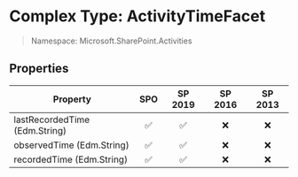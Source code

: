 # Complex Type: ActivityTimeFacet

> Namespace: Microsoft.SharePoint.Activities

## Properties

Property | SPO | SP 2019 | SP 2016 | SP 2013
----------|:---:|:-------:|:-------:|:-------:
lastRecordedTime (Edm.String) | ✅ | ✅ | ❌ | ❌
observedTime (Edm.String) | ✅ | ✅ | ❌ | ❌
recordedTime (Edm.String) | ✅ | ✅ | ❌ | ❌
